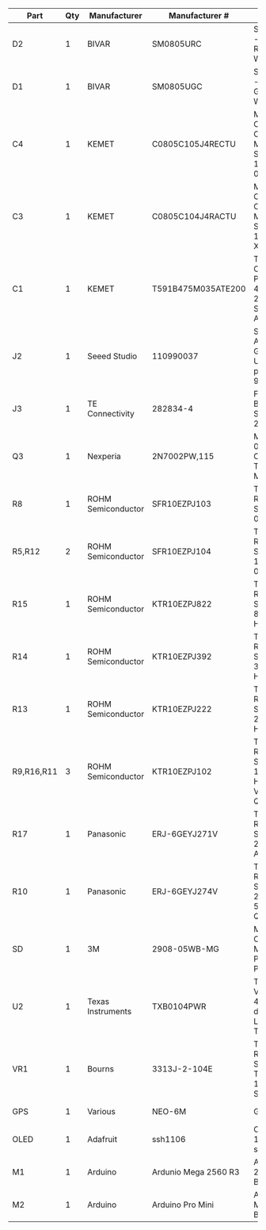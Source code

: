 | Part | Qty | Manufacturer | Manufacturer # | Description | Link |
| ---- | --- | ------------ | -------------- | ----------- | ---- |
| D2 | 1 | BIVAR | SM0805URC | Standard LEDs - SMD Ultra Red 660 nm Water Clear | https://www.mouser.com/ProductDetail/749-SM0805URC
| D1 | 1 | BIVAR | SM0805UGC | Standard LEDs - SMD Ultra Green 525 nm Water Clear | https://www.mouser.com/ProductDetail/749-SM0805UGC
| C4 | 1 | KEMET | C0805C105J4RECTU | Multilayer Ceramic Capacitors MLCC - SMD/SMT 16V 1uF X7R 0805 5% | https://www.mouser.com/ProductDetail/80-C0805C105J4RECTU
| C3 | 1 | KEMET | C0805C104J4RACTU | Multilayer Ceramic Capacitors MLCC - SMD/SMT 16V 0.1uF X7R 0805 5% | https://www.mouser.com/ProductDetail/80-C0805C104J4R
| C1 | 1 | KEMET | T591B475M035ATE200 | Tantalum Capacitors - Polymer 35V 4.7uF 1311 20% E SR=200mOhm AEC-Q200 | https://www.mouser.com/ProductDetail/80-T591B475M35ATE200
| J2 | 1 | Seeed Studio | 110990037 | Seeed Studio Accessories Grove - Universal 4 pin connector 90 (10 PCs) | https://www.mouser.com/ProductDetail/713-110990037
| J3 | 1 | TE Connectivity | 282834-4 | Fixed Terminal Blocks 4P SIDE ENTRY 2.54mm | https://www.mouser.com/ProductDetail/571-282834-4
| Q3 | 1 | Nexperia | 2N7002PW,115 | MOSFET 60V 0.3A N-CHANNEL TRENCH MOSFET | https://www.mouser.com/ProductDetail/771-2N7002PW-115
| R8 | 1 | ROHM Semiconductor | SFR10EZPJ103 | Thick Film Resistors - SMD 10Kohm 0805 5% | https://www.mouser.com/ProductDetail/755-SFR10EZPJ103
| R5,R12 | 2 | ROHM Semiconductor | SFR10EZPJ104 | Thick Film Resistors - SMD 100Kohm 0805 5% | https://www.mouser.com/ProductDetail/755-SFR10EZPJ104
| R15 | 1 | ROHM Semiconductor | KTR10EZPJ822 | Thick Film Resistors - SMD 0805 8.2Kohm 5% High Voltage | https://www.mouser.com/ProductDetail/755-KTR10EZPJ822
| R14 | 1 | ROHM Semiconductor | KTR10EZPJ392 | Thick Film Resistors - SMD 0805 3.9Kohm 5% High Voltage | https://www.mouser.com/ProductDetail/755-KTR10EZPJ392
| R13 | 1 | ROHM Semiconductor | KTR10EZPJ222 | Thick Film Resistors - SMD 0805 2.2Kohm 5% High Voltage | https://www.mouser.com/ProductDetail/755-KTR10EZPJ222
| R9,R16,R11 | 3 | ROHM Semiconductor | KTR10EZPJ102 | Thick Film Resistors - SMD 0805 1Kohm 5% High VoltageAEC-Q200 | https://www.mouser.com/ProductDetail/755-KTR10EZPJ102
| R17 | 1 | Panasonic | ERJ-6GEYJ271V | Thick Film Resistors - SMD 0805 270ohms 5% AEC-Q200 | https://www.mouser.com/ProductDetail/667-ERJ-6GEYJ271V
| R10 | 1 | Panasonic | ERJ-6GEYJ274V | Thick Film Resistors - SMD 0805 270Kohms 5% AEC-Q200 | https://www.mouser.com/ProductDetail/667-ERJ-6GEYJ274V
| SD | 1 | 3M | 2908-05WB-MG | Memory Card Connectors MICROSD 8P P/P SMT POLARIZED | https://www.mouser.com/ProductDetail/517-2908-05WB-MG
| U2 | 1 | Texas Instruments | TXB0104PWR | Translation - Voltage Levels 4-Bit Bi-directional V-Level Translator | https://www.mouser.com/ProductDetail/595-TXB0104PWR
| VR1 | 1 | Bourns | 3313J-2-104E | Trimmer Resistors - SMD 3MM TRIM POT 100K SM D SEALED | https://www.mouser.com/ProductDetail/652-3313J-2-104E
| GPS | 1 | Various | NEO-6M | GPS Reciever | https://www.amazon.com/gp/product/B08HLX899Q/ref=ppx_yo_dt_b_asin_title_o05_s01?ie=UTF8&psc=1
| OLED | 1 | Adafruit | ssh1106 | Oled Display 128x64 I2C sh1106 | https://www.amazon.com/gp/product/B08LYL7QFQ/ref=ppx_yo_dt_b_asin_title_o05_s00?ie=UTF8&psc=1
| M1 | 1 | Arduino | Ardunio Mega 2560 R3 | Arduino Mega 2560 Dev Board | https://www.amazon.com/gp/product/B01H4ZLZLQ/ref=ppx_yo_dt_b_asin_title_o05_s01?ie=UTF8&psc=1
| M2 | 1 | Arduino | Arduino Pro Mini | Arduino Pro Mini Dev Board | https://www.amazon.com/gp/product/B07X2JGS69/ref=ppx_yo_dt_b_asin_title_o05_s01?ie=UTF8&psc=1